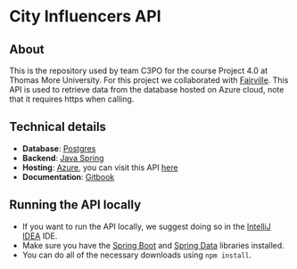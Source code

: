 # City Influencers API
## About 
This is the repository used by team C3PO for the course Project 4.0 at Thomas More University.
For this project we collaborated with [Fairville](https://fairville.be).
This API is used to retrieve data from the database hosted on Azure cloud, note that it requires https when calling.

## Technical details
- **Database**: [Postgres](https://www.postgresql.org/)
- **Backend**: [Java Spring](https://spring.io/)
- **Hosting**: [Azure](https://portal.azure.com/), you can visit this API [here](http://c3poapi.azurewebsites.net/)
- **Documentation**: [Gitbook](https://project-4-0-ci-c3po.gitbook.io/c3po-docs/api/about)

## Running the API locally
- If you want to run the API locally, we suggest doing so in the [IntelliJ IDEA](https://www.jetbrains.com/idea/) IDE.
- Make sure you have the [Spring Boot](https://projects.spring.io/spring-boot/) and [Spring Data](https://projects.spring.io/spring-data/) libraries installed.
- You can do all of the necessary downloads using ```npm install```.


